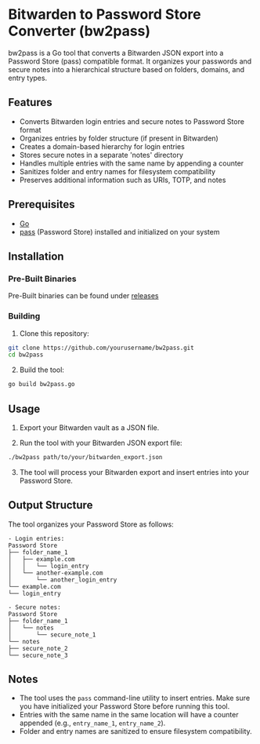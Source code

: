 # Bitwarden to Password Store Converter (bw2pass)

bw2pass is a Go tool that converts a Bitwarden JSON export into a Password Store (pass) compatible format. It organizes your passwords and secure notes into a hierarchical structure based on folders, domains, and entry types.

## Features

- Converts Bitwarden login entries and secure notes to Password Store format
- Organizes entries by folder structure (if present in Bitwarden)
- Creates a domain-based hierarchy for login entries
- Stores secure notes in a separate 'notes' directory
- Handles multiple entries with the same name by appending a counter
- Sanitizes folder and entry names for filesystem compatibility
- Preserves additional information such as URIs, TOTP, and notes

## Prerequisites

- [Go](https://go.dev/dl/)
- [pass](https://www.passwordstore.org/) (Password Store) installed and initialized on your system

## Installation

### Pre-Built Binaries

Pre-Built binaries can be found under [releases](https://github.com/fvckgrimm/bw2pass/releases)

### Building 

1. Clone this repository:


```bash
git clone https://github.com/yourusername/bw2pass.git
cd bw2pass
```

2. Build the tool:


```bash
go build bw2pass.go
```

## Usage

1. Export your Bitwarden vault as a JSON file.

2. Run the tool with your Bitwarden JSON export file:

```bash
./bw2pass path/to/your/bitwarden_export.json
```

3. The tool will process your Bitwarden export and insert entries into your Password Store.

## Output Structure

The tool organizes your Password Store as follows:

```
- Login entries:
Password Store
├── folder_name_1
│   ├── example.com
│   │   └── login_entry
│   └── another-example.com
│       └── another_login_entry
└── example.com
└── login_entry

- Secure notes:
Password Store
├── folder_name_1
│   └── notes
│       └── secure_note_1
└── notes
├── secure_note_2
└── secure_note_3
```

## Notes

- The tool uses the `pass` command-line utility to insert entries. Make sure you have initialized your Password Store before running this tool.
- Entries with the same name in the same location will have a counter appended (e.g., `entry_name_1`, `entry_name_2`).
- Folder and entry names are sanitized to ensure filesystem compatibility.
